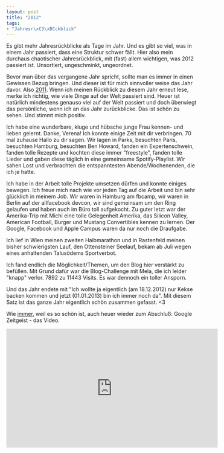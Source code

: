 ```yaml
---
layout: post
title: "2012"
tags:
- "Jahresr\xC3\xBCckblick"
---
```

Es gibt mehr Jahresrückblicke als Tage im Jahr. Und es gibt so viel, was in einem Jahr passiert, dass eine Struktur schwer fällt. Hier also mein durchaus chaotischer Jahresrückblick, mit (fast) allem wichtigen, was 2012 passiert ist. Unsortiert, ungeschminkt, ungeordnet.


Bevor man über das vergangene Jahr spricht, sollte man es immer in einen Gewissen Bezug bringen. Und dieser ist für mich sinnvoller weise das Jahr davor. Also <a title="2011" href="http://johannes.nagl.name/2011/jahresrueckblick-2011/">2011</a>. Wenn ich meinen Rückblick zu diesem Jahr erneut lese, merke ich richtig, wie viele Dinge auf der Welt passiert sind. Heuer ist natürlich mindestens genauso viel auf der Welt passiert und doch überwiegt das persönliche, wenn ich an das Jahr zurückblicke. Das ist schön zu sehen. Und stimmt mich positiv.

Ich habe eine wunderbare, kluge und hübsche junge Frau kennen- und lieben gelernt. Danke, Verena! Ich konnte einige Zeit mit dir verbringen. 70 mal zuhause Hallo zu dir sagen. Wir lagen in Parks, besuchten Paris, besuchten Hamburg, besuchten Ben Howard, fanden ein Expertenschwein, fanden tolle Rezepte und kochten diese immer "freestyle", fanden tolle Lieder und gaben diese täglich in eine gemeinsame Spotify-Playlist. Wir sahen Lost und verbrachten die entspanntesten Abende/Wochenenden, die ich je hatte.

Ich habe in der Arbeit tolle Projekte umsetzen dürfen und konnte einiges bewegen. Ich freue mich nach wie vor jeden Tag auf die Arbeit und bin sehr glücklich in meinem Job. Wir waren in Hamburg am fbcamp, wir waren in Berlin auf der allfacebook devcon, wir sind gemeinsam um den Ring gelaufen und haben auch im Büro toll aufgekocht. Zu guter letzt war der Amerika-Trip mit Michi eine tolle Gelegenheit Amerika, das Silicon Valley, American Football, Burger und Mustang Convertibles kennen zu lernen. Der Google, Facebook und Apple Campus waren da nur noch die Draufgabe.

Ich lief in Wien meinen zweiten Halbmarathon und in Rastenfeld meinen bisher schwierigsten Lauf, den Ottensteiner Seelauf, bekam ab Juli wegen eines anhaltenden Talusödems Sportverbot.

Ich fand endlich die Möglichkeit/Themen, um den Blog hier verstärkt zu befüllen. Mit Grund dafür war die Blog-Challenge mit Mela, die ich leider "knapp" verlor. 7892 zu 11443 Visits. Es war dennoch ein toller Ansporn.

Und das Jahr endete mit "Ich wollte ja eigentlich (am 18.12.2012) nur Kekse backen kommen und jetzt (01.01.2013) bin ich immer noch da". Mit diesem Satz ist das ganze Jahr eigentlich schön zusammen gefasst. &lt;3

Wie <a href="http://johannes.nagl.name/2011/jahresrueckblick-2011/">immer</a>, weil es so schön ist, auch heuer wieder zum Abschluß: Google Zeitgeist - das Video.

<iframe width="560" height="315" src="http://www.youtube.com/embed/xY_MUB8adEQ" frameborder="0"> </iframe>
